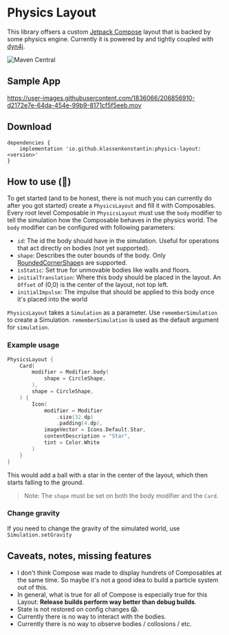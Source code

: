 # Physics Layout
This library offsers a custom [Jetpack Compose](https://developer.android.com/jetpack/compose) layout that is backed by some physics engine. Currently it is powered by and tightly coupled with [dyn4j](https://www.dyn4j.org).

![Maven Central](https://img.shields.io/maven-central/v/io.github.klassenkonstantin/physics-layout?style=flat-square&versionPrefix=0.1)

## Sample App
https://user-images.githubusercontent.com/1836066/206856910-d2172e7e-64da-454e-99b9-8171cf5f5eeb.mov

## Download
```
dependencies {
    implementation 'io.github.klassenkonstantin:physics-layout:<version>'
}
```

## How to use (🚧)
To get started (and to be honest, there is not much you can currently do after you got started) create a `PhysicsLayout` and fill it with Composables. Every root level Composable in `PhysicsLayout` must use the `body` modifier to tell the simulation how the Composable behaves in the physics world. The `body` modifier can be configured with following parameters:
- `id`: The id the body should have in the simulation. Useful for operations that act directly on bodies (not yet supported).
- `shape`: Describes the outer bounds of the body. Only [RoundedCornerShape](https://developer.android.com/reference/kotlin/androidx/compose/foundation/shape/RoundedCornerShape)s are supported.
- `isStatic`: Set true for unmovable bodies like walls and floors.
- `initialTranslation`: Where this body should be placed in the layout. An `Offset` of (0,0) is the center of the layout, not top left.
- `initialImpulse`: The impulse that should be applied to this body once it's placed into the world

`PhysicsLayout` takes a `Simulation` as a parameter. Use `rememberSimulation` to create a Simulation. `rememberSimulation` is used as the default argument for `simulation`.

### Example usage
```kotlin
PhysicsLayout {
    Card(
        modifier = Modifier.body(
            shape = CircleShape,
        ),
        shape = CircleShape,
    ) {
        Icon(
            modifier = Modifier
                .size(32.dp)
                .padding(4.dp),
            imageVector = Icons.Default.Star,
            contentDescription = "Star",
            tint = Color.White
        )
    }
}
```
This would add a ball with a star in the center of the layout, which then starts falling to the ground.

> Note: The `shape` must be set on both the body modifier and the `Card`.

### Change gravity
If you need to change the gravity of the simulated world, use `Simulation.setGravity`

## Caveats, notes, missing features
- I don't think Compose was made to display hundrets of Composables at the same time. So maybe it's not a good idea to build a particle system out of this.
- In general, what is true for all of Compose is especially true for this Layout: **Release builds perform way better than debug builds**.
- State is not restored on config changes 😱.
- Currently there is no way to interact with the bodies.
- Currently there is no way to observe bodies / collosions / etc.
